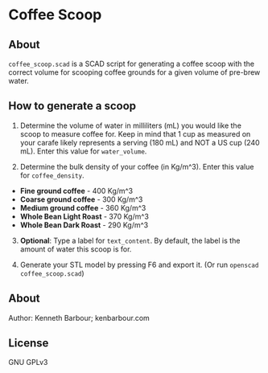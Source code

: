 # Coffee Scoop

## About
`coffee_scoop.scad` is a SCAD script for generating a coffee scoop with the correct volume for scooping coffee grounds for a given volume of pre-brew water.

## How to generate a scoop

1. Determine the volume of water in milliliters (mL) you would like the scoop to measure coffee for.  Keep in mind that 1 cup as measured on your carafe likely represents a serving (180 mL) and NOT a US cup (240 mL).  Enter this value for `water_volume`.

2. Determine the bulk density of your coffee (in Kg/m^3).  Enter this value for `coffee_density`.
  * __Fine ground coffee__ - 400 Kg/m^3
  * __Coarse ground coffee__ - 300 Kg/m^3
  * __Medium ground coffee__ - 360 Kg/m^3
  * __Whole Bean Light Roast__ - 370 Kg/m^3
  * __Whole Bean Dark Roast__ - 290 Kg/m^3

3. **Optional**: Type a label for `text_content`.  By default, the label is the amount of water this scoop is for.

4. Generate your STL model by pressing F6 and export it.  (Or run `openscad coffee_scoop.scad`)

## About
Author: Kenneth Barbour; kenbarbour.com

## License
GNU GPLv3
